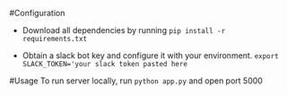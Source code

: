 #Configuration

- Download all dependencies by running `pip install -r requirements.txt`

- Obtain a slack bot key and configure it with your environment.
`export SLACK_TOKEN='your slack token pasted here`


#Usage
To run server locally, run `python app.py` and open port 5000
